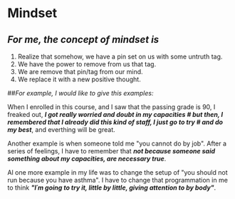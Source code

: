 # Mindset

## *For me, the concept of mindset is*

1. Realize that somehow, we have a pin set on us with some untruth tag.
1. We have the power to remove from us that tag.
1. We are remove that pin/tag from our mind.
1. We replace it with a new positive thought.


##*For example, I would like to give this examples:*

When I enrolled in this course, and I saw that the passing grade is 90, I freaked out, **_I got really worried and doubt in my capacities # but then, I remembered that I already did this kind of staff, I just go to try # and do my best_**, and everthing will be great.

Another example is when someone told me "you cannot do by job". After a series of feelings, I have to remember that **_not because someone said something about my capacities, are necessary true_**.

Al one more example in my life was to change the setup of "you should not run because you have asthma". I have to change that programmation in me to think **_"I´m going to try it, little by little, giving attention to by body"_**.
